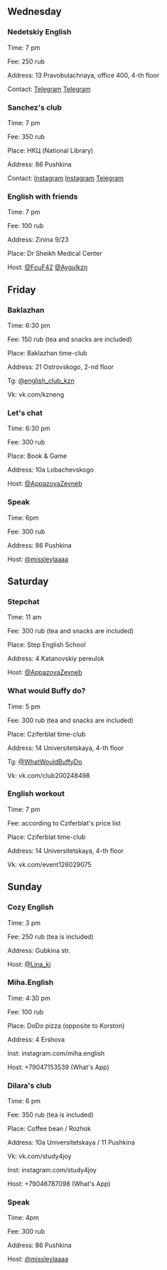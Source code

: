 ## Wednesday

### Nedetskiy English

Time: 7 pm

Fee: 250 rub

Address: 13 Pravobulachnaya, office 400, 4-th floor

Contact: [Telegram](https://t.me/nedetskyenglish) [Telegram](https://t.me/nedetsky_tutor)

### Sanchez's club

Time: 7 pm

Fee: 350 rub

Place: НКЦ (National Library)

Address: 86 Pushkina

Contact: [Instagram](instagram.com/sanchezspeakingclub) [Instagram](instagram.com/ibnalehandro) [Telegram](instagram.com/ibnalehandro)


### English with friends

Time: 7 pm

Fee: 100 rub

Address: Zinina 9/23

Place: Dr Sheikh Medical Center

Host: [\@FouF42](https://t.me/FouF42) [\@Aygulkzn](https://t.me/Aygulkzn)

## Friday

### Baklazhan

Time: 6:30 pm

Fee: 150 rub (tea and snacks are included)

Place: Baklazhan time-club

Address: 21 Ostrovskogo, 2-nd floor

Tg: [\@english_club_kzn](https://t.me/english_club_kzn)

Vk: vk.com/kzneng

### Let's chat

Time: 6:30 pm

Fee: 300 rub 

Place: Book & Game

Address: 10a Lobachevskogo

Host: [\@AppazovaZeyneb](https://t.me/AppazovaZeyneb) 

### Speak

Time: 6pm

Fee: 300 rub 

Address: 86 Pushkina 

Host: [\@missleylaaaa](https://t.me/missleylaaaa) 

## Saturday

### Stepchat

Time: 11 am

Fee: 300 rub (tea and snacks are included)

Place: Step English School

Address: 4 Katanovskiy pereulok

Host: [\@AppazovaZeyneb](https://t.me/AppazovaZeyneb) 

### What would Buffy do? 

Time: 5 pm

Fee: 300 rub (tea and snacks are included)

Place: Cziferblat time-club

Address: 14 Universitetskaya, 4-th floor

Tg: [\@WhatWouldBuffyDo](https://t.me/WhatWouldBuffyDo) 

Vk: vk.com/club200248498

### English workout

Time: 7 pm

Fee: according to Cziferblat's price list
 
Place: Cziferblat time-club

Address: 14 Universitetskaya, 4-th floor

Vk: vk.com/event126029075


## Sunday

### Cozy English

Time: 3 pm

Fee: 250 rub (tea is included)

Address: Gubkina str.

Host: [\@Lina_ki](https://t.me/Lina_ki) 

### Miha.English

Time: 4:30 pm

Fee: 100 rub

Place: DoDo pizza (opposite to Korston)

Address: 4 Ershova 

Inst: instagram.com/miha.english

Host: +79047153539 (What's App)

### Dilara's club

Time: 6 pm

Fee: 350 rub (tea is included)

Place: Coffee bean / Rozhok

Address: 10a Universitetskaya / 11 Pushkina 

Vk: vk.com/study4joy

Inst: instagram.com/study4joy

Host: +79046787098 (What's App)

### Speak

Time: 4pm

Fee: 300 rub 

Address: 86 Pushkina 

Host: [\@missleylaaaa](https://t.me/missleylaaaa) 